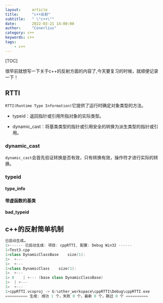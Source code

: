 ```yaml
---
layout:     article
title:      "c++反射"
subtitle:   " \"c++\""
date:       2022-03-21 14:00:00
author:     "Conerlius"
category: c++
keywords: c++
tags:
    - c++
---
```


[TOC]

很早前就想写一下关于c++的反射方面的内容了,今天要复习的时候，就顺便记录一下！

## RTTI

`RTTI(Runtime Type Information)`它提供了运行时确定对象类型的方法。

- typeid：返回指针或引用所指对象的实际类型。

- dynamic_cast：将基类类型的指针或引用安全的转换为派生类型的指针或引用。

### dynamic_cast

`dynamic_cast`会首先验证转换是否有效，只有转换有效，操作符才进行实际的转换。

### typeid
#### type_info
#### 带虚函数的基类
#### bad_typeid

## c++的反射简单机制

```c++
已启动生成…
1>------ 已启动生成: 项目: cppRTTI, 配置: Debug Win32 ------
1>Test3.cpp
1>class DynamicClassBase	size(1):
1>	+---
1>	+---
1>class DynamicClass	size(1):
1>	+---
1> 0	| +--- (base class DynamicClassBase)
1>	| +---
1>	+---
1>cppRTTI.vcxproj -> G:\other_workspace\cppRTTI\Debug\cppRTTI.exe
========== 生成: 成功 1 个，失败 0 个，最新 0 个，跳过 0 个 ==========
```